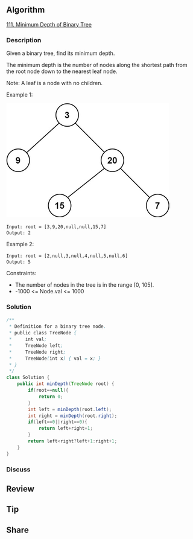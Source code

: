 ## Algorithm

[111. Minimum Depth of Binary Tree](https://leetcode.com/problems/minimum-depth-of-binary-tree/)

### Description

Given a binary tree, find its minimum depth.

The minimum depth is the number of nodes along the shortest path from the root node down to the nearest leaf node.

Note: A leaf is a node with no children.


Example 1:

![](assets/20220211-b5f415dd.png)

```
Input: root = [3,9,20,null,null,15,7]
Output: 2
```

Example 2:

```
Input: root = [2,null,3,null,4,null,5,null,6]
Output: 5
```

Constraints:

- The number of nodes in the tree is in the range [0, 105].
- -1000 <= Node.val <= 1000

### Solution

```java
/**
 * Definition for a binary tree node.
 * public class TreeNode {
 *     int val;
 *     TreeNode left;
 *     TreeNode right;
 *     TreeNode(int x) { val = x; }
 * }
 */
class Solution {
    public int minDepth(TreeNode root) {
        if(root==null){
            return 0;
        }
        int left = minDepth(root.left);
        int right = minDepth(root.right);
        if(left==0||right==0){
            return left+right+1;
        }
        return left<right?left+1:right+1;
    }
}
```

### Discuss

## Review


## Tip


## Share
